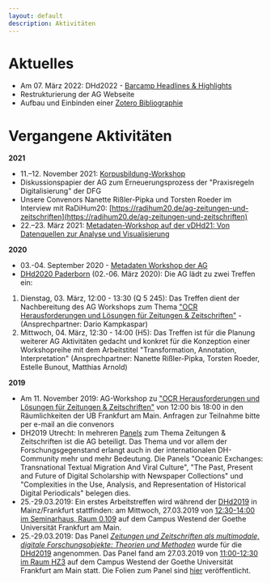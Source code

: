 ```yaml
---
layout: default
description: Aktivitäten
---
```


# Aktuelles
* Am 07. März 2022: DHd2022 - [Barcamp Headlines & Highlights](https://doi.org/10.5281/zenodo.6328151) 
* Restrukturierung der AG Webseite
* Aufbau und Einbinden einer [Zotero Bibliographie](https://www.zotero.org/groups/4472460/dhdagzz)

# Vergangene Aktivitäten

**2021**  
* 11.–12. November 2021: [Korpusbildung-Workshop](https://dhd-ag-zz.github.io/workshops/2021-11_korpusbildung)
* Diskussionspapier der AG zum Erneuerungsprozess der "Praxisregeln Digitalisierung" der DFG
* Unsere Convenors Nanette Rißler-Pipka und Torsten Roeder im Interview mit RaDiHum20: [https://radihum20.de/ag-zeitungen-und-zeitschriften](https://radihum20.de/ag-zeitungen-und-zeitschriften)
* 22.–23. März 2021: [Metadaten-Workshop auf der vDHd21: Von Datenquellen zur Analyse und Visualisierung](https://dhd-ag-zz.github.io/workshops/workshop_vDHd21)

**2020**
* 03.-04. September 2020 - [Metadaten Workshop der AG](https://dhd-ag-zz.github.io/workshops/2020-09_metadata_analysis)
* [DHd2020 Paderborn](https://dhd2020.de/programm/) (02.-06. März 2020): Die AG lädt zu zwei Treffen ein:  
1. Dienstag, 03. März, 12:00 - 13:30 (Q 5 245): Das Treffen dient der Nachbereitung des AG Workshops zum Thema ["OCR Herausforderungen und Lösungen für Zeitungen & Zeitschriften"](https://dhd-ag-zz.github.io/workshops/ocr_2019-11-11) - (Ansprechpartner: Dario Kampkaspar)  
2. Mittwoch, 04. März, 12:30 - 14:00 (H5): Das Treffen ist für die Planung weiterer AG Aktivitäten gedacht und konkret für die Konzeption einer Workshopreihe mit dem Arbeitstitel "Transformation, Annotation, Interpretation" (Ansprechpartner: Nanette Rißler-Pipka, Torsten Roeder, Estelle Bunout, Matthias Arnold)

**2019**
* Am 11. November 2019: AG-Workshop zu ["OCR Herausforderungen und Lösungen für Zeitungen & Zeitschriften"](https://dhd-ag-zz.github.io/workshops/ocr_2019-11-11) von 12:00 bis 18:00 in den Räumlichkeiten der UB Frankfurt am Main. Anfragen zur Teilnahme bitte per e-mail an die convenors  
* DH2019 Utrecht: In mehreren [Panels](https://dh2019.adho.org/panels/) zum Thema Zeitungen & Zeitschriften ist die AG beteiligt. Das Thema und vor allem der Forschungsgegenstand erlangt auch in der internationalen DH-Community mehr und mehr Bedeutung. Die Panels "Oceanic Exchanges: Transnational Textual Migration And Viral Culture", "The Past, Present and Future of Digital Scholarship with Newspaper Collections" und "Complexities in the Use, Analysis, and Representation of Historical Digital Periodicals" belegen dies.
* 25.-29.03.2019: Ein erstes Arbeitstreffen wird während der [DHd2019](https://dhd2019.org/) in Mainz/Frankfurt stattfinden: am Mittwoch, 27.03.2019 von [12:30-14:00 im Seminarhaus, Raum 0.109](https://dhd2019.org/programm/mi) auf dem Campus Westend der Goethe Universität Frankfurt am Main.
* 25.-29.03.2019: Das Panel *[Zeitungen und Zeitschriften als multimodale, digitale Forschungsobjekte: Theorien und Methoden](https://dhd2019.org/programm/mi/1100-1230/panel-154/)* wurde für die [DHd2019](https://dhd2019.org/) angenommen. Das Panel fand am 27.03.2019 von [11:00-12:30 im Raum HZ3](https://dhd2019.org/programm/mi) auf dem Campus Westend der Goethe Universität Frankfurt am Main statt. Die Folien zum Panel sind [hier](https://docs.google.com/presentation/d/1YvDdR3vX_rMCXwaChrVF36xvXBFh-glzlkXhn2hqzUk/edit) veröffentlicht.
